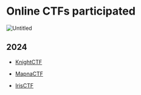 # Online CTFs participated

![Untitled](https://github.com/warlocksmurf/onlinectf-writeups/assets/121353711/86bbb25e-acb7-4e65-ab28-9e4c2af7aa44)

## 2024

* [KnightCTF](https://github.com/warlocksmurf/ctftime-writeups/blob/main/KnightCTF24)

* [MapnaCTF](https://github.com/warlocksmurf/ctftime-writeups/blob/main/MapnaCTF24)

* [IrisCTF](https://github.com/warlocksmurf/ctftime-writeups/blob/main/IrisCTF24)
